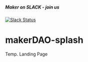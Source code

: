##### Maker on SLACK - join us 
[![Slack Status](http://slack.makerdao.com/badge.svg)](https:/slack.makerdao.com)

# makerDAO-splash

Temp. Landing Page
